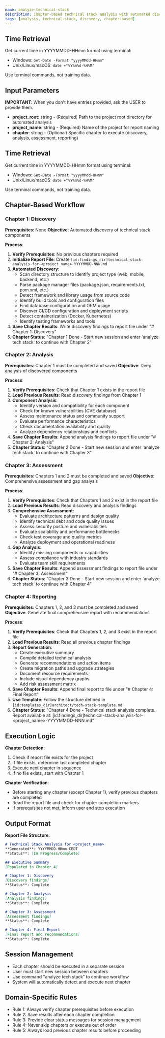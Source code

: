 ```yaml
---
name: analyze-technical-stack
description: Chapter-based technical stack analysis with automated discovery, assessment, and reporting across multiple sessions
tags: [analysis, technical-stack, discovery, chapter-based]
---
```


## Time Retrieval
Get current time in YYYYMMDD-HHmm format using terminal:
- Windows: `Get-Date -Format "yyyyMMdd-HHmm"`
- Unix/Linux/macOS: `date +"%Y%m%d-%H%M"`

Use terminal commands, not training data.

## Input Parameters
**IMPORTANT**: When you don't have entries provided, ask the USER to provide them.
- **project_root**: string - (Required) Path to the project root directory for automated analysis
- **project_name**: string - (Required) Name of the project for report naming
- **chapter**: string - (Optional) Specific chapter to execute (discovery, analysis, assessment, reporting)

## Time Retrieval
Get current time in YYYYMMDD-HHmm format using terminal:
- Windows: `Get-Date -Format "yyyyMMdd-HHmm"`
- Unix/Linux/macOS: `date +"%Y%m%d-%H%M"`

Use terminal commands, not training data.

## Chapter-Based Workflow

### Chapter 1: Discovery
**Prerequisites**: None
**Objective**: Automated discovery of technical stack components

**Process**:
1. **Verify Prerequisites**: No previous chapters required
2. **Initialize Report File**: Create `[id:findings_dir]technical-stack-analysis-for-<project_name>-YYYYMMDD-NNN.md`
3. **Automated Discovery**:
   - Scan directory structure to identify project type (web, mobile, backend, etc.)
   - Parse package manager files (package.json, requirements.txt, pom.xml, etc.)
   - Detect framework and library usage from source code
   - Identify build tools and configuration files
   - Find database configuration and ORM usage
   - Discover CI/CD configuration and deployment scripts
   - Detect containerization (Docker, Kubernetes)
   - Identify testing frameworks and tools
4. **Save Chapter Results**: Write discovery findings to report file under "# Chapter 1: Discovery"
5. **Chapter Status**: "Chapter 1 Done - Start new session and enter 'analyze tech stack' to continue with Chapter 2"

### Chapter 2: Analysis
**Prerequisites**: Chapter 1 must be completed and saved
**Objective**: Deep analysis of discovered components

**Process**:
1. **Verify Prerequisites**: Check that Chapter 1 exists in the report file
2. **Load Previous Results**: Read discovery findings from Chapter 1
3. **Component Analysis**:
   - Identify version and compatibility for each component
   - Check for known vulnerabilities (CVE database)
   - Assess maintenance status and community support
   - Evaluate performance characteristics
   - Check documentation availability and quality
   - Analyze dependency relationships and conflicts
4. **Save Chapter Results**: Append analysis findings to report file under "# Chapter 2: Analysis"
5. **Chapter Status**: "Chapter 2 Done - Start new session and enter 'analyze tech stack' to continue with Chapter 3"

### Chapter 3: Assessment
**Prerequisites**: Chapters 1 and 2 must be completed and saved
**Objective**: Comprehensive assessment and gap analysis

**Process**:
1. **Verify Prerequisites**: Check that Chapters 1 and 2 exist in the report file
2. **Load Previous Results**: Read discovery and analysis findings
3. **Comprehensive Assessment**:
   - Evaluate architecture patterns and design quality
   - Identify technical debt and code quality issues
   - Assess security posture and vulnerabilities
   - Evaluate scalability and performance bottlenecks
   - Check test coverage and quality metrics
   - Analyze deployment and operational readiness
4. **Gap Analysis**:
   - Identify missing components or capabilities
   - Assess compliance with industry standards
   - Evaluate team skill requirements
5. **Save Chapter Results**: Append assessment findings to report file under "# Chapter 3: Assessment"
6. **Chapter Status**: "Chapter 3 Done - Start new session and enter 'analyze tech stack' to continue with Chapter 4"

### Chapter 4: Reporting
**Prerequisites**: Chapters 1, 2, and 3 must be completed and saved
**Objective**: Generate final comprehensive report with recommendations

**Process**:
1. **Verify Prerequisites**: Check that Chapters 1, 2, and 3 exist in the report file
2. **Load Previous Results**: Read all previous chapter findings
3. **Report Generation**:
   - Create executive summary
   - Compile detailed technical analysis
   - Generate recommendations and action items
   - Create migration paths and upgrade strategies
   - Document resource requirements
   - Include visual dependency graphs
   - Add risk assessment matrix
4. **Save Chapter Results**: Append final report to file under "# Chapter 4: Final Report"
5. **Use Template**: Follow the structure defined in `[id:templates_dir]architect/tech-stack-template.md`
6. **Chapter Status**: "Chapter 4 Done - Technical stack analysis complete. Report available at: [id:findings_dir]technical-stack-analysis-for-<project_name>-YYYYMMDD-NNN.md"

## Execution Logic

**Chapter Detection**:
1. Check if report file exists for the project
2. If file exists, determine last completed chapter
3. Execute next chapter in sequence
4. If no file exists, start with Chapter 1

**Chapter Verification**:
- Before starting any chapter (except Chapter 1), verify previous chapters are completed
- Read the report file and check for chapter completion markers
- If prerequisites not met, inform user and stop execution

## Output Format

**Report File Structure**:
```markdown
# Technical Stack Analysis for <project_name>
**Generated**: YYYYMMDD-HHmm CEDT
**Status**: [In Progress/Complete]

## Executive Summary
[Populated in Chapter 4]

# Chapter 1: Discovery
[Discovery findings]
**Status**: Complete

# Chapter 2: Analysis
[Analysis findings]
**Status**: Complete

# Chapter 3: Assessment
[Assessment findings]
**Status**: Complete

# Chapter 4: Final Report
[Final report and recommendations]
**Status**: Complete
```

## Session Management
- Each chapter should be executed in a separate session
- User must start new session between chapters
- Use command "analyze tech stack" to continue workflow
- System will automatically detect and execute next chapter

## Domain-Specific Rules
- Rule 1: Always verify chapter prerequisites before execution
- Rule 2: Save results after each chapter completion
- Rule 3: Provide clear status messages for session management
- Rule 4: Never skip chapters or execute out of order
- Rule 5: Always load previous chapter results before proceeding

